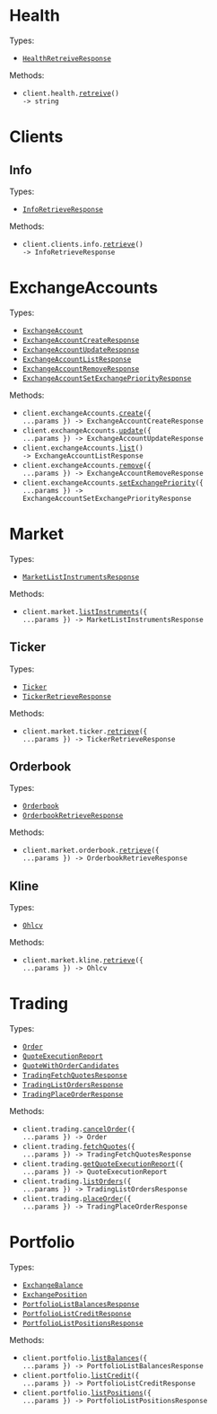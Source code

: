 # Health

Types:

- <code><a href="./src/resources/health.ts">HealthRetreiveResponse</a></code>

Methods:

- <code title="get /api/v2/health">client.health.<a href="./src/resources/health.ts">retreive</a>() -> string</code>

# Clients

## Info

Types:

- <code><a href="./src/resources/clients/info.ts">InfoRetrieveResponse</a></code>

Methods:

- <code title="get /api/v2/client/getInfo">client.clients.info.<a href="./src/resources/clients/info.ts">retrieve</a>() -> InfoRetrieveResponse</code>

# ExchangeAccounts

Types:

- <code><a href="./src/resources/exchange-accounts.ts">ExchangeAccount</a></code>
- <code><a href="./src/resources/exchange-accounts.ts">ExchangeAccountCreateResponse</a></code>
- <code><a href="./src/resources/exchange-accounts.ts">ExchangeAccountUpdateResponse</a></code>
- <code><a href="./src/resources/exchange-accounts.ts">ExchangeAccountListResponse</a></code>
- <code><a href="./src/resources/exchange-accounts.ts">ExchangeAccountRemoveResponse</a></code>
- <code><a href="./src/resources/exchange-accounts.ts">ExchangeAccountSetExchangePriorityResponse</a></code>

Methods:

- <code title="post /api/v2/exchange/addExchangeAccount">client.exchangeAccounts.<a href="./src/resources/exchange-accounts.ts">create</a>({ ...params }) -> ExchangeAccountCreateResponse</code>
- <code title="post /api/v2/exchange/updateExchangeAccount">client.exchangeAccounts.<a href="./src/resources/exchange-accounts.ts">update</a>({ ...params }) -> ExchangeAccountUpdateResponse</code>
- <code title="get /api/v2/exchange/listExchangeAccounts">client.exchangeAccounts.<a href="./src/resources/exchange-accounts.ts">list</a>() -> ExchangeAccountListResponse</code>
- <code title="post /api/v2/exchange/removeExchangeAccount">client.exchangeAccounts.<a href="./src/resources/exchange-accounts.ts">remove</a>({ ...params }) -> ExchangeAccountRemoveResponse</code>
- <code title="post /api/v2/exchange/setExchangePriority">client.exchangeAccounts.<a href="./src/resources/exchange-accounts.ts">setExchangePriority</a>({ ...params }) -> ExchangeAccountSetExchangePriorityResponse</code>

# Market

Types:

- <code><a href="./src/resources/market/market.ts">MarketListInstrumentsResponse</a></code>

Methods:

- <code title="get /api/v2/market/listSymbolInfo">client.market.<a href="./src/resources/market/market.ts">listInstruments</a>({ ...params }) -> MarketListInstrumentsResponse</code>

## Ticker

Types:

- <code><a href="./src/resources/market/ticker.ts">Ticker</a></code>
- <code><a href="./src/resources/market/ticker.ts">TickerRetrieveResponse</a></code>

Methods:

- <code title="get /api/v2/market/ticker">client.market.ticker.<a href="./src/resources/market/ticker.ts">retrieve</a>({ ...params }) -> TickerRetrieveResponse</code>

## Orderbook

Types:

- <code><a href="./src/resources/market/orderbook.ts">Orderbook</a></code>
- <code><a href="./src/resources/market/orderbook.ts">OrderbookRetrieveResponse</a></code>

Methods:

- <code title="get /api/v2/market/orderbook">client.market.orderbook.<a href="./src/resources/market/orderbook.ts">retrieve</a>({ ...params }) -> OrderbookRetrieveResponse</code>

## Kline

Types:

- <code><a href="./src/resources/market/kline.ts">Ohlcv</a></code>

Methods:

- <code title="get /api/v2/market/kline">client.market.kline.<a href="./src/resources/market/kline.ts">retrieve</a>({ ...params }) -> Ohlcv</code>

# Trading

Types:

- <code><a href="./src/resources/trading.ts">Order</a></code>
- <code><a href="./src/resources/trading.ts">QuoteExecutionReport</a></code>
- <code><a href="./src/resources/trading.ts">QuoteWithOrderCandidates</a></code>
- <code><a href="./src/resources/trading.ts">TradingFetchQuotesResponse</a></code>
- <code><a href="./src/resources/trading.ts">TradingListOrdersResponse</a></code>
- <code><a href="./src/resources/trading.ts">TradingPlaceOrderResponse</a></code>

Methods:

- <code title="post /api/v2/trading/cancelOrder">client.trading.<a href="./src/resources/trading.ts">cancelOrder</a>({ ...params }) -> Order</code>
- <code title="post /api/v2/trading/fetchQuotes">client.trading.<a href="./src/resources/trading.ts">fetchQuotes</a>({ ...params }) -> TradingFetchQuotesResponse</code>
- <code title="post /api/v2/trading/getQuoteExecutionReport">client.trading.<a href="./src/resources/trading.ts">getQuoteExecutionReport</a>({ ...params }) -> QuoteExecutionReport</code>
- <code title="get /api/v2/trading/listOrders">client.trading.<a href="./src/resources/trading.ts">listOrders</a>({ ...params }) -> TradingListOrdersResponse</code>
- <code title="post /api/v2/trading/placeOrder">client.trading.<a href="./src/resources/trading.ts">placeOrder</a>({ ...params }) -> TradingPlaceOrderResponse</code>

# Portfolio

Types:

- <code><a href="./src/resources/portfolio.ts">ExchangeBalance</a></code>
- <code><a href="./src/resources/portfolio.ts">ExchangePosition</a></code>
- <code><a href="./src/resources/portfolio.ts">PortfolioListBalancesResponse</a></code>
- <code><a href="./src/resources/portfolio.ts">PortfolioListCreditResponse</a></code>
- <code><a href="./src/resources/portfolio.ts">PortfolioListPositionsResponse</a></code>

Methods:

- <code title="get /api/v2/portfolio/listBalances">client.portfolio.<a href="./src/resources/portfolio.ts">listBalances</a>({ ...params }) -> PortfolioListBalancesResponse</code>
- <code title="get /api/v2/portfolio/listCredit">client.portfolio.<a href="./src/resources/portfolio.ts">listCredit</a>({ ...params }) -> PortfolioListCreditResponse</code>
- <code title="get /api/v2/portfolio/listPositions">client.portfolio.<a href="./src/resources/portfolio.ts">listPositions</a>({ ...params }) -> PortfolioListPositionsResponse</code>
